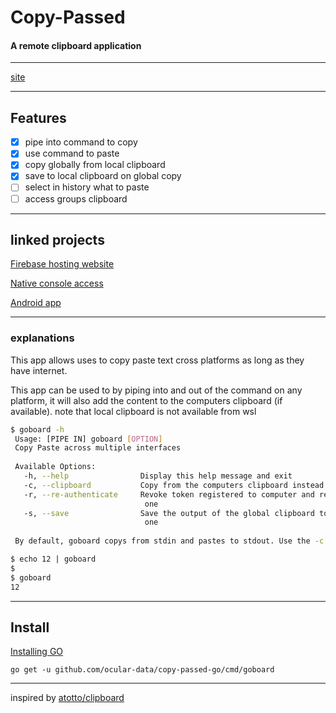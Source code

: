 # Copy-Passed
#### A remote clipboard application

---

[site](https://copy-passed.web.app)

---

## Features
- [x] pipe into command to copy
- [x] use command to paste
- [x] copy globally from local clipboard
- [x] save to local clipboard on global copy
- [ ] select in history what to paste
- [ ] access groups clipboard

---

## linked projects
[Firebase hosting website](https://github.com/ocular-data/copy-passed-firebase)

[Native console access](https://github.com/ocular-data/copy-passed-terminalAccess)

[Android app](https://github.com/ocular-data/copy-passed-android)

---

### explanations
This app allows uses to copy paste text cross
platforms as long as they have internet.

This app can be used to by piping into and out of 
the command on any platform, it will also add the content 
to the computers clipboard (if available). 
note that local clipboard is not available from wsl

```bash
$ goboard -h
 Usage: [PIPE IN] goboard [OPTION]
 Copy Paste across multiple interfaces
 
 Available Options:
   -h, --help                Display this help message and exit
   -c, --clipboard           Copy from the computers clipboard instead of stdin
   -r, --re-authenticate     Revoke token registered to computer and register new
                              one
   -s, --save                Save the output of the global clipboard to the local
                              one
 
 By default, goboard copys from stdin and pastes to stdout. Use the -c and -s options to override.
```
```bash
$ echo 12 | goboard
$
$ goboard
12
```

---
 
## Install

[Installing GO](https://golang.org/doc/install)

```
go get -u github.com/ocular-data/copy-passed-go/cmd/goboard
```

---

inspired by [atotto/clipboard](https://github.com/atotto/clipboard)
